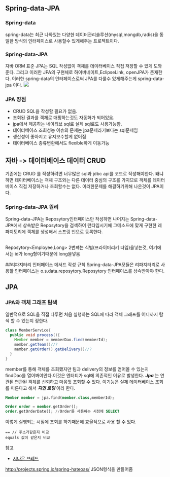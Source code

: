 ## Spring-data-JPA

### Spring-data
spring-data는 최근 나와있는 다양한 데이터관리솔루션(mysql,mongdb,radis)을 동일한 방식의 인터페이스로 사용할수 있게해주는 프로젝트이다.

### Spring-data-JPA
자바 ORM 표준 JPA는 SQL 작성없이 객체를 데이터베이스 직접 저장할 수 있게 도와준다. 그리고 이러한 JPA의 구현체로 하이버네이트,EclipseLink, openJPA가 존재한다. 이러한 spring-data의 인터페이스로써 JPA를 다룰수 있게해주는게 spring-data-jpa 이다.
![](http://i.imgur.com/Dr6tjoO.png)
### JPA 장점
* CRUD SQL을 작성할 필요가 없음.
* 조회된 결과를 객체로 매핑하는것도 자동화가 되어있음.
* jpa에서 제공하는 네이티브 sql로 실제 sql로도 사용가능함.
* 데이터베이스 조회성능 이슈의 문제는 jpa문제라기보다는 sql문제임
* 생산성이 좋아지고 유지보수할게 없어짐
* 데이터베이스 종류변환에서도 flexible하게 이동가능


## 자바 -> 데이터베이스 데이터 CRUD
기존에는 CRUD 를 작성하려면 너무많은 sql과 jdbc api를 코드로 작성해야한다. 왜냐하면 데이터베이스는 객체 구조와는 다른 데이터 중심의 구조를 가지므로 객체를 데이터베이스 직접 저장하거나 조회할수는 없다. 이러한문제를 해결하기위해 나온것이 JPA이다.

### Spring-data-JPA 원리
Spring-data-JPA는 Reposytory인터페이스만 작성하면 나머지는 Spring-data-JPA에서 상속받은 Reposytory을 검색하여 런타임시기에 그메소드에 맞게 구현한 레파지토리에 객체를 생성해서 스프링 빈으로 등록한다.


##
Reposytory<Employee,Long> 2번쨰는 식별(프라이머리키 타입)을넣는것, 여기에서는 id가 long형이기때문에 long을넣음

##리파지터리 인터페이스 메서드 작성 규칙
Spring-data-JPA모듈은 리파지터리로 사용할 인터페이스는 o.s.data.reposytory.Reposytory 인터페이스를 상속받아야 한다.



## JPA
### JPA와 객체 그래프 탐색
일반적으로 SQL을 직접 다루면 처음 실행하는 SQL에 따라 객체 그래프를 어디까지 탐색 할 수 있는지 정한다.
```java
class MemberService{
  public void process(){
    Member member = memberDao.find(memberId);
    member.getTeam()//?
    member.getOrder().getDelivery()//?
  }
}
```
member를 통해 객체를 조회했지만 팀과 delivery의 정보를 얻어올 수 있는지 findDao를 열어봐야안다.이것은 엔터티가 sql에 의존적인 이유로 발생한다.
***Jpa*** 는 연관된 연관된 객체를 신뢰하고 마음껏 조회할 수 있다. 이기능은 실제 데이터베이스 조회를 미룬다고 해서 ***지연 로딩*** 이라 한다.

```SQL
Member member = jpa.find(member.class,memberId);

Order order = member.getOrder();
order.getOrderDate(); //Order를 사용하는 시점에 SELECT
```
이렇게 실행되는 시점에 조회를 하기때문에 효율적으로 사용 할 수 있다.

```
== // 주소가같은지 비교
equals 값이 같은지 비교
```










참고
* [시나몬 브레드](http://adrenal.tistory.com/23)




http://projects.spring.io/spring-hateoas/
JSON형식을 만들어줌
